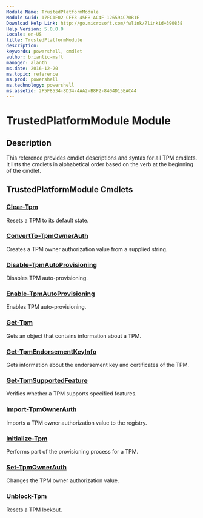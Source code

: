 ```yaml
---
Module Name: TrustedPlatformModule
Module Guid: 17FC1F02-CFF3-45FB-AC4F-126594C70B1E
Download Help Link: http://go.microsoft.com/fwlink/?linkid=390838
Help Version: 5.0.0.0
Locale: en-US
title: TrustedPlatformModule
description: 
keywords: powershell, cmdlet
author: brianlic-msft
manager: alanth
ms.date: 2016-12-20
ms.topic: reference
ms.prod: powershell
ms.technology: powershell
ms.assetid: 2F5F8534-8D34-4AA2-B8F2-8404D15EAC44
---
```


# TrustedPlatformModule Module
## Description
This reference provides cmdlet descriptions and syntax for all TPM cmdlets. It lists the cmdlets in alphabetical order based on the verb at the beginning of the cmdlet.

## TrustedPlatformModule Cmdlets
### [Clear-Tpm](./Clear-Tpm.md)
Resets a TPM to its default state.

### [ConvertTo-TpmOwnerAuth](./ConvertTo-TpmOwnerAuth.md)
Creates a TPM owner authorization value from a supplied string.

### [Disable-TpmAutoProvisioning](./Disable-TpmAutoProvisioning.md)
Disables TPM auto-provisioning.

### [Enable-TpmAutoProvisioning](./Enable-TpmAutoProvisioning.md)
Enables TPM auto-provisioning.

### [Get-Tpm](./Get-Tpm.md)
Gets an object that contains information about a TPM.

### [Get-TpmEndorsementKeyInfo](./Get-TpmEndorsementKeyInfo.md)
Gets information about the endorsement key and certificates of the TPM.

### [Get-TpmSupportedFeature](./Get-TpmSupportedFeature.md)
Verifies whether a TPM supports specified features.

### [Import-TpmOwnerAuth](./Import-TpmOwnerAuth.md)
Imports a TPM owner authorization value to the registry.

### [Initialize-Tpm](./Initialize-Tpm.md)
Performs part of the provisioning process for a TPM.

### [Set-TpmOwnerAuth](./Set-TpmOwnerAuth.md)
Changes the TPM owner authorization value.

### [Unblock-Tpm](./Unblock-Tpm.md)
Resets a TPM lockout.

